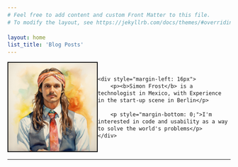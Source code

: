 ```yaml
---
# Feel free to add content and custom Front Matter to this file.
# To modify the layout, see https://jekyllrb.com/docs/themes/#overriding-theme-defaults

layout: home
list_title: 'Blog Posts'
---
```


<div style="display: flex; align-items: center; margin-bottom: 16px;">
    <img height="200px" style="border-style: solid; border-width: 2px;" src="/assets/profile-picture.jpg" width=200px />

    <div style="margin-left: 16px">
        <p><b>Simon Frost</b> is a technologist in Mexico, with Experience in the start-up scene in Berlin</p>

        <p style="margin-bottom: 0;">I'm interested in code and usability as a way to solve the world's problems</p>
    </div>
</div>

<hr />
<br />